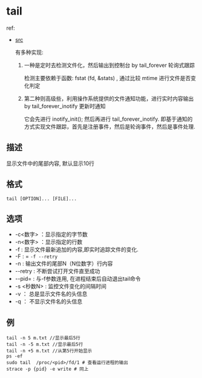 # tail
ref:
- [src](https://github.com/coreutils/coreutils/blob/master/src/tail.c)

    有多种实现:
    1. 一种是定时去检测文件化，然后输出到控制台 by tail_forever 轮询式跟踪

        检测主要依赖于函数: fstat (fd, &stats) , 通过比较 mtime 进行文件是否变化判定

    1. 第二种则高级些，利用操作系统提供的文件通知功能，进行实时内容输出 by tail_forever_inotify 更新时通知

        它会先进行 inotify_init(); 然后再进行 tail_forever_inotify. 即基于通知的方式实现文件跟踪，首先是注册事件，然后是轮询事件，然后是事件处理.

## 描述

显示文件中的尾部内容, 默认显示10行

## 格式

    tail [OPTION]... [FILE]...

## 选项

- -c<数字> ：显示指定的字节数
- -n<数字> ：显示指定的行数
- -f : 显示文件最新追加的内容,即实时追踪文件的变化.
- -F : = `-f --retry`
- -n : 输出文件的尾部N（N位数字）行内容
- --retry : 不断尝试打开文件直至成功
- --pid=<pid> : 与-f参数连用, 在进程结束后自动退出tail命令
- -s <秒数N> : 监控文件变化的间隔时间
- -v ： 总是显示文件名的头信息
- -q ： 不显示文件名的头信息

## 例
```shell
tail -n 5 m.txt //显示最后5行
tail -n -5 m.txt //显示最后5行
tail -n +5 m.txt //从第5行开始显示
ps -ef
sudo tail  /proc/<pid>/fd/1 # 查看运行进程的输出
strace -p {pid} -e write # 同上
```